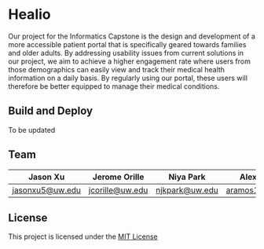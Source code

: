 # Healio

Our project for the Informatics Capstone is the design and development of a more accessible patient portal that is specifically geared towards families and older adults. By addressing usability issues from current solutions in our project, we aim to achieve a higher engagement rate where users from those demographics can easily view and track their medical health information on a daily basis. By regularly using our portal, these users will therefore be better equipped to manage their medical conditions.

## Build and Deploy
To be updated

## Team

| Jason Xu                                            | Jerome Orille                                            | Niya Park                                        | Alex Ramos                                          |
| ---------------------------------------------------- | ------------------------------------------------------- | -------------------------------------------------- | ----------------------------------------------------- |
| [jasonxu5@uw.edu](mailto:jasonxu5@uw.edu) | [jcorille@uw.edu](mailto:jcorille@uw.edu) | [njkpark@uw.edu](mailto:njkpark@uw.edu) | [aramos10@uw.edu](mailto:aramos10@uw.edu) |

## License

This project is licensed under the [MIT License](https://choosealicense.com/licenses/mit/)
